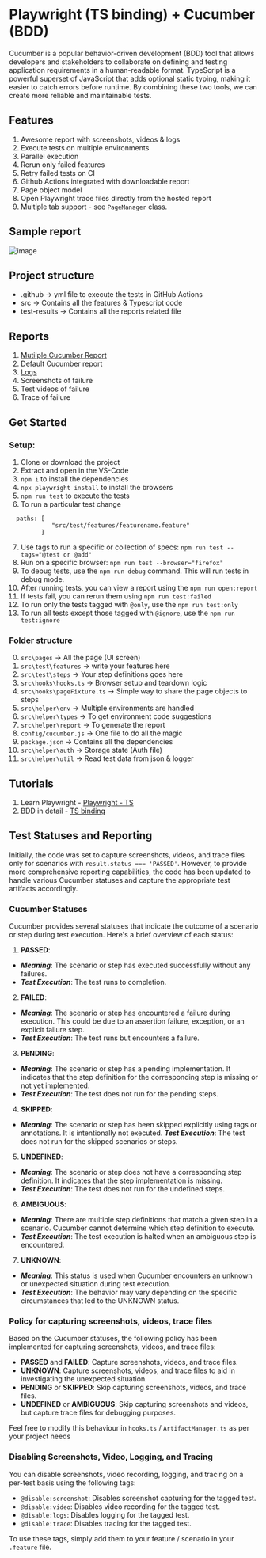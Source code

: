 # Playwright (TS binding) + Cucumber (BDD)

Cucumber is a popular behavior-driven development (BDD) tool that allows developers and stakeholders to collaborate on defining and testing application requirements in a human-readable format. 
TypeScript is a powerful superset of JavaScript that adds optional static typing, making it easier to catch errors before runtime. By combining these two tools, we can create more reliable and maintainable tests.

## Features

1. Awesome report with screenshots, videos & logs
2. Execute tests on multiple environments 
3. Parallel execution
4. Rerun only failed features
5. Retry failed tests on CI
6. Github Actions integrated with downloadable report
7. Page object model
8. Open Playwright trace files directly from the hosted report
9. Multiple tab support - see `PageManager` class.

## Sample report
![image](https://github.com/ortoniKC/Playwright_Cucumber_TS/assets/58769833/da2d9f5a-85e7-4695-8ce2-3378b692afc4)


## Project structure

- .github -> yml file to execute the tests in GitHub Actions
- src -> Contains all the features & Typescript code
- test-results -> Contains all the reports related file

## Reports

1. [Mutilple Cucumber Report](https://github.com/WasiqB/multiple-cucumber-html-reporter)
2. Default Cucumber report
3. [Logs](https://www.npmjs.com/package/winston)
4. Screenshots of failure
5. Test videos of failure
6. Trace of failure

## Get Started

### Setup:

1. Clone or download the project
2. Extract and open in the VS-Code
3. `npm i` to install the dependencies
4. `npx playwright install` to install the browsers
5. `npm run test` to execute the tests
6. To run a particular test change  
```
  paths: [
            "src/test/features/featurename.feature"
         ] 
```
7. Use tags to run a specific or collection of specs: `npm run test --tags="@test or @add"`
8. Run on a specific browser: `npm run test --browser="firefox"`
9. To debug tests, use the `npm run debug` command. This will run tests in debug mode.
10. After running tests, you can view a report using the `npm run open:report`
11. If tests fail, you can rerun them using `npm run test:failed`
12. To run only the tests tagged with `@only`, use the `npm run test:only`
13. To run all tests except those tagged with `@ignore`, use the `npm run test:ignore`


### Folder structure
0. `src\pages` -> All the page (UI screen)
1. `src\test\features` -> write your features here
2. `src\test\steps` -> Your step definitions goes here
3. `src\hooks\hooks.ts` -> Browser setup and teardown logic
4. `src\hooks\pageFixture.ts` -> Simple way to share the page objects to steps
5. `src\helper\env` -> Multiple environments are handled
6. `src\helper\types` -> To get environment code suggestions
7. `src\helper\report` -> To generate the report
8. `config/cucumber.js` -> One file to do all the magic
9. `package.json` -> Contains all the dependencies
10. `src\helper\auth` -> Storage state (Auth file)
11. `src\helper\util` -> Read test data from json & logger

## Tutorials
1. Learn Playwright - [Playwright - TS](https://youtube.com/playlist?list=PL699Xf-_ilW7EyC6lMuU4jelKemmS6KgD)
2. BDD in detail - [TS binding](https://youtube.com/playlist?list=PL699Xf-_ilW6KgK-S1l9ynOnBGiZl2Bsk)

## Test Statuses and Reporting
Initially, the code was set to capture screenshots, videos, and trace files only for scenarios with 
`result.status === 'PASSED'`. 
However, to provide more comprehensive reporting capabilities, the code has been updated to handle various Cucumber statuses and capture the appropriate test artifacts accordingly.

### Cucumber Statuses
Cucumber provides several statuses that indicate the outcome of a scenario or step during test execution. Here's a brief overview of each status:

1. __PASSED__:
  - __*Meaning*__: The scenario or step has executed successfully without any failures.
  - __*Test Execution*__: The test runs to completion.
2. __FAILED__:
  - __*Meaning*__: The scenario or step has encountered a failure during execution. This could be due to an assertion failure, exception, or an explicit failure step.
  - __*Test Execution*__: The test runs but encounters a failure.
3. __PENDING__:
  - __*Meaning*__: The scenario or step has a pending implementation. It indicates that the step definition for the corresponding step is missing or not yet implemented.
  - __*Test Execution*__: The test does not run for the pending steps.
4. __SKIPPED__:
  - __*Meaning*__: The scenario or step has been skipped explicitly using tags or annotations. It is intentionally not executed.
  __*Test Execution*__: The test does not run for the skipped scenarios or steps.
5. __UNDEFINED__:
  - __*Meaning*__: The scenario or step does not have a corresponding step definition. It indicates that the step implementation is missing.
  - __*Test Execution*__: The test does not run for the undefined steps.
6. __AMBIGUOUS__:
  - __*Meaning*__: There are multiple step definitions that match a given step in a scenario. Cucumber cannot determine which step definition to execute.
  - __*Test Execution*__: The test execution is halted when an ambiguous step is encountered.
7. __UNKNOWN__:
  - __*Meaning*__: This status is used when Cucumber encounters an unknown or unexpected situation during test execution.
  - __*Test Execution*__: The behavior may vary depending on the specific circumstances that led to the UNKNOWN status.

### Policy for capturing screenshots, videos, trace files
Based on the Cucumber statuses, the following policy has been implemented for capturing screenshots, videos, and trace files:

- __PASSED__ and __FAILED__: Capture screenshots, videos, and trace files.
- __UNKNOWN__: Capture screenshots, videos, and trace files to aid in investigating the unexpected situation.
- __PENDING__ or __SKIPPED__: Skip capturing screenshots, videos, and trace files.
- __UNDEFINED__ or __AMBIGUOUS__: Skip capturing screenshots and videos, but capture trace files for debugging purposes.

Feel free to modify this behaviour in `hooks.ts` / `ArtifactManager.ts` as per your project needs

### Disabling Screenshots, Video, Logging, and Tracing

You can disable screenshots, video recording, logging, and tracing on a per-test basis using the following tags:

- `@disable:screenshot`: Disables screenshot capturing for the tagged test.
- `@disable:video`: Disables video recording for the tagged test.
- `@disable:logs`: Disables logging for the tagged test.
- `@disable:trace`: Disables tracing for the tagged test.

To use these tags, simply add them to your feature / scenario in your `.feature` file.
